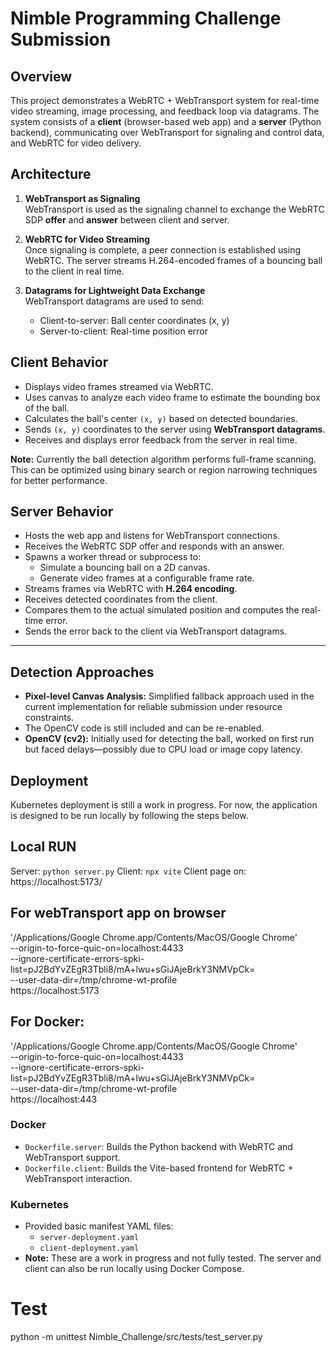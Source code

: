 # Nimble Programming Challenge Submission

## Overview

This project demonstrates a WebRTC + WebTransport system for real-time video streaming, image processing, and feedback loop via datagrams. The system consists of a **client** (browser-based web app) and a **server** (Python backend), communicating over WebTransport for signaling and control data, and WebRTC for video delivery.


## Architecture

1. **WebTransport as Signaling**  
   WebTransport is used as the signaling channel to exchange the WebRTC SDP **offer** and **answer** between client and server.

2. **WebRTC for Video Streaming**  
   Once signaling is complete, a peer connection is established using WebRTC. The server streams H.264-encoded frames of a bouncing ball to the client in real time.

3. **Datagrams for Lightweight Data Exchange**  
   WebTransport datagrams are used to send:
   - Client-to-server: Ball center coordinates (x, y)
   - Server-to-client: Real-time position error


## Client Behavior

- Displays video frames streamed via WebRTC.
- Uses canvas to analyze each video frame to estimate the bounding box of the ball.
- Calculates the ball's center `(x, y)` based on detected boundaries.
- Sends `(x, y)` coordinates to the server using **WebTransport datagrams**.
- Receives and displays error feedback from the server in real time.

**Note:** Currently the ball detection algorithm performs full-frame scanning. This can be optimized using binary search or region narrowing techniques for better performance.


## Server Behavior

- Hosts the web app and listens for WebTransport connections.
- Receives the WebRTC SDP offer and responds with an answer.
- Spawns a worker thread or subprocess to:
  - Simulate a bouncing ball on a 2D canvas.
  - Generate video frames at a configurable frame rate.
- Streams frames via WebRTC with **H.264 encoding**.
- Receives detected coordinates from the client.
- Compares them to the actual simulated position and computes the real-time error.
- Sends the error back to the client via WebTransport datagrams.

---

## Detection Approaches

- **Pixel-level Canvas Analysis:** Simplified fallback approach used in the current implementation for reliable submission under resource constraints.
- The OpenCV code is still included and can be re-enabled.
- **OpenCV (cv2):** Initially used for detecting the ball, worked on first run but faced delays—possibly due to CPU load or image copy latency.


## Deployment
Kubernetes deployment is still a work in progress. For now, the application is designed to be run locally by following the steps below.

## Local RUN
Server: `python server.py`
Client: `npx vite`
Client page on: https://localhost:5173/

## For webTransport app on browser
'/Applications/Google Chrome.app/Contents/MacOS/Google Chrome' \
  --origin-to-force-quic-on=localhost:4433 \
  --ignore-certificate-errors-spki-list=pJ2BdYvZEgR3Tbli8/mA+lwu+sGiJAjeBrkY3NMVpCk= \
  --user-data-dir=/tmp/chrome-wt-profile \
  https://localhost:5173

## For Docker:
'/Applications/Google Chrome.app/Contents/MacOS/Google Chrome' \
  --origin-to-force-quic-on=localhost:4433 \
  --ignore-certificate-errors-spki-list=pJ2BdYvZEgR3Tbli8/mA+lwu+sGiJAjeBrkY3NMVpCk= \
  --user-data-dir=/tmp/chrome-wt-profile \
  https://localhost:443


### Docker

- `Dockerfile.server`: Builds the Python backend with WebRTC and WebTransport support.
- `Dockerfile.client`: Builds the Vite-based frontend for WebRTC + WebTransport interaction.

### Kubernetes

- Provided basic manifest YAML files:
  - `server-deployment.yaml`
  - `client-deployment.yaml`
- **Note:** These are a work in progress and not fully tested. The server and client can also be run locally using Docker Compose.


# Test
python -m unittest Nimble_Challenge/src/tests/test_server.py


<!-- # for credential for webTransport
brew install mkcert
mkcert -install  
mkcert localhost -->

<!-- npm install --save-dev jest babel-jest @babel/preset-env jest-environment-jsdom
npm install --save-dev identity-obj-proxy
npm install --save-dev yargs-parser
pip install opencv-python
pip install aioquic
pip install aiortc -->
